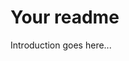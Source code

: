 # Your readme

Introduction goes here...


<!-- ::insert file="./src/index.js.md" -->

<!-- :/insert -->
